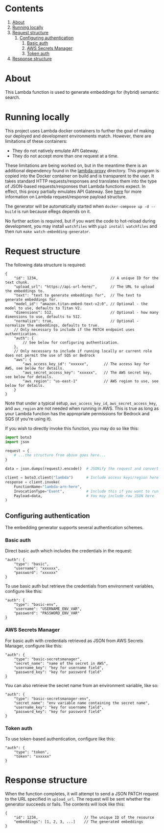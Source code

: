 # Contents

1. [About](#about)
2. [Running locally](#running-locally)
3. [Request structure](#request-structure)
    1. [Configuring authentication](#configuring-authentication)
        1. [Basic auth](#basic-auth)
        2. [AWS Secrets Manager](#aws-secrets-manager)
        3. [Token auth](#token-auth)
4. [Response structure](#response-structure)

# About

This Lambda function is used to generate embeddings for (hybrid) semantic search.

# Running locally

This project uses Lambda docker containers to further the goal of making our deployed and development environments match. However, there are limitations of these containers:

- They do not natively emulate API Gateway.
- They do not accept more than one request at a time.

These limitations are being worked on, but in the meantime there is an additional dependency found in the [lambda-proxy](../lambda-common/lambda-proxy) directory. This program is copied into the Docker container on build and is transparent to the user. It takes standard HTTP requests/responses and translates them into the type of JSON-based requests/responses that Lambda functions expect. In effect, this proxy partially emulates API Gateway. See [here](https://docs.aws.amazon.com/lambda/latest/dg/urls-invocation.html) for more information on Lambda request/response payload structure.

The generator will be automatically started when `docker-compose up -d --build` is run because eRegs depends on it.

No further action is required, but if you want the code to hot-reload during development, you may install `watchfiles` with `pip3 install watchfiles` and then run `make watch-embedding-generator`.

# Request structure

The following data structure is required:

```jsonc
{
    "id": 1234,                                 // A unique ID for the text chunk.
    "upload_url": "https://api-url-here/",      // The URL to upload the embeddings to.
    "text": "text to generate embeddings for",  // The text to generate embeddings for.
    "model_id": "amazon.titan-embed-text-v2:0", // Optional - the model to use, defaults to Titan V2.
    "dimensions": 512,                          // Optional - how many dimensions to use, defaults to 512.
    "normalize": true,                          // Optional - normalize the embeddings, defaults to true.
    // Only necessary to include if the PATCH endpoint uses authentication.
    "auth": {
        // See below for configuring authentication.
    },
    // Only necessary to include if running locally or current role does not permit the use of SQS or Bedrock
    "aws": {
        "aws_access_key_id": "xxxxxx",       // The access key for AWS, see below for details.
        "aws_secret_access_key": "xxxxxx",   // The AWS secret key, see below for details.
        "aws_region": "us-east-1"            // AWS region to use, see below for details.
    }
}
```

Note that under a typical setup, `aws_access_key_id`, `aws_secret_access_key`, and `aws_region` are not needed when running in AWS. This is true as long as your Lambda function has the appropriate permissions for Bedrock and SQS (if you're using it).

If you wish to directly invoke this function, you may do so like this:

```python
import boto3
import json

request = {
    # ...the structure from above goes here...
}

data = json.dumps(request).encode()  # JSONify the request and convert it to bytes

client = boto3.client("lambda")      # Include access keys/region here if needed
response = client.invoke(
    FunctionName="lambda-arn-here",
    InvocationType="Event",          # Include this if you want to run the lambda async, as recommended
    Payload=data,                    # You may include raw JSON here
)
```

## Configuring authentication

The embedding generator supports several authentication schemes.

### Basic auth

Direct basic auth which includes the credentials in the request:

```jsonc
"auth": {
    "type": "basic",
    "username": "xxxxxx",
    "password": "xxxxxx"
}
```

To use basic auth but retrieve the credentials from environment variables, configure like this:

```jsonc
"auth": {
    "type": "basic-env",
    "username": "USERNAME_ENV_VAR",
    "password": "PASSWORD_ENV_VAR"
}
```

### AWS Secrets Manager

For basic auth with credentials retrieved as JSON from AWS Secrets Manager, configure like this:

```jsonc
"auth": {
    "type": "basic-secretsmanager",
    "secret_name": "name of the secret in AWS",
    "username_key": "key for username field",
    "password_key": "key for password field"
}
```

You can also retrieve the secret name from an environment variable, like so:

```jsonc
"auth": {
    "type": "basic-secretsmanager-env",
    "secret_name": "env variable name containing the secret name",
    "username_key": "key for username field",
    "password_key": "key for password field"
}
```

### Token auth

To use token-based authentication, configure like this:

```jsonc
"auth": {
    "type": "token",
    "token": "xxxxxx"
}
```

# Response structure

When the function completes, it will attempt to send a JSON PATCH request to the URL specified in `upload_url`. The request will be sent whether the generator succeeds or fails. The contents will look like this:

```jsonc
{
    "id": 1234,                     // The unique ID of the resource
    "embeddings": [1, 2, 3, ...]    // The generated embeddings
}
```
